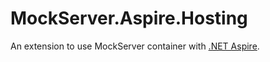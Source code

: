 # MockServer.Aspire.Hosting
An extension to use MockServer container with [.NET Aspire](https://github.com/dotnet/aspire).
